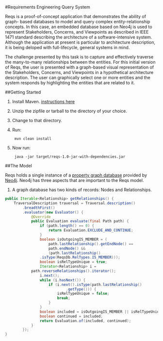 #Requirements Engineering Query System

Reqs is a proof-of-concept application that demonstrates the ability of graph- based databases to model and query complex entity-relationship concepts. In this case, an embedded database based on Neo4j is used to represent Stakeholders, Concerns, and Viewpoints as described in IEEE 1471 standard describing the architecture of a software-intensive system. Although the application at present is particular to architecture description, it is being deloped with full-lifecycle, general systems in mind.  

The challenge presented by this task is to capture and effectively traverse the many-to-many relationships between the entities. For this initial version of Reqs, the user is presented with a graph-based visual representation of the Stakeholders, Concerns, and Viewpoints in a hypothetical architecture description. The user can graphically select one or more entities and the system responds by highlighting the entities that are related to it.  

##Getting Started
1. Install Maven. [instructions here](http://maven.apache.org/guides/getting-started/maven-in-five-minutes.html)
2. Unzip the zipfile or tarball to the directory of your choice.
3. Change to that directory.
4. Run:

        mvn clean install
5. Now run:

        java -jar target/reqs-1.0-jar-with-dependencies.jar

##The Model

Reqs holds a single instance of a [property graph database](http://www.neo4j.org/learn/graphdatabase) provided by [Neo4j](http://neo4j.org/). Neo4j has three aspects that are important to the Reqs model.
1. A graph database has two kinds of records: Nodes and Relationships.

``` java
public Iterable<Relationship> getRelationships() {
    TraversalDescription traversal = Traversal.description()
        .breadthFirst()
        .evaluator(new Evaluator() {
            @Override
            public Evaluation evaluate(final Path path) {
                if (path.length() == 0) {
                    return Evaluation.EXCLUDE_AND_CONTINUE;
                }
                boolean isOutgoingIS_MEMBER = (
                    path.lastRelationship().getEndNode() == 
                    path.endNode() &&
                    (path.lastRelationship()
                .isType(ReqsDb.RelTypes.IS_MEMBER)));
                boolean isRelTypeUnique = true;
                Iterator<Relationship> i = 
            path.reverseRelationships().iterator();
                i.next();
                while (i.hasNext()) {
                    if (i.next().isType(path.lastRelationship()
                            .getType())) {
                        isRelTypeUnique = false;
                        break;
                    }
                }
                boolean included = isOutgoingIS_MEMBER || isRelTypeUnique;
                boolean continued = included;
                return Evaluation.of(included, continued);
            }
        });
}

```
